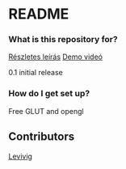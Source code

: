 # README #


### What is this repository for? ###

[Részletes leírás](https://docs.google.com/document/d/1hbWCTuB8P8HgKGj6AfJovJAuGkNbnd-_Syp4OWT2lLE/edit)
[Demo videó](https://drive.google.com/file/d/0B1Fw4bZe5GoeYnNJV2NQSDJiR0U/view)

0.1 initial release

### How do I get set up? ###

Free GLUT
and opengl


## Contributors

[Levivig](https://twitter.com/Levivig)

